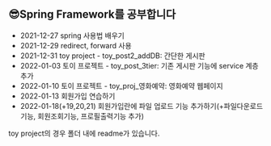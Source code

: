 ## 😎Spring Framework를 공부합니다
- 2021-12-27 spring 사용법 배우기
- 2021-12-29 redirect, forward 사용
- 2021-12-31 toy project - toy_post2_addDB: 간단한 게시판
- 2022-01-03 토이 프로젝트 - toy_post_3tier: 기존 게시판 기능에 service 계층 추가
- 2022-01-10 토이 프로젝트 - toy_proj_영화예약: 영화예약 웹페이지
- 2022-01-13 회원가입 연습하기
- 2022-01-18(+19,20,21) 회원가입란에 파일 업로드 기능 추가하기(+파일다운로드 기능, 회원조회기능, 프로필출력기능 추가) 

toy project의 경우 폴더 내에 readme가 있습니다.
